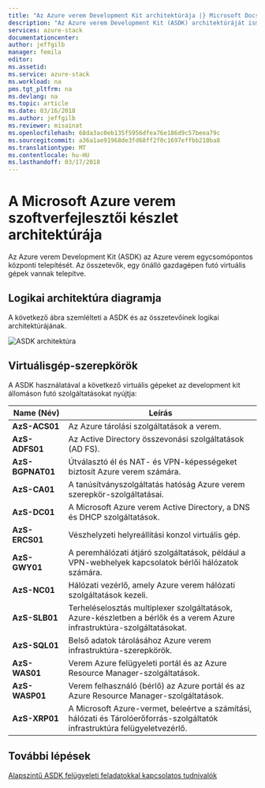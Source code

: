 ```yaml
---
title: "Az Azure verem Development Kit architektúrája |} Microsoft Docs"
description: "Az Azure verem Development Kit (ASDK) architektúráját ismerteti."
services: azure-stack
documentationcenter: 
author: jeffgilb
manager: femila
editor: 
ms.assetid: 
ms.service: azure-stack
ms.workload: na
pms.tgt_pltfrm: na
ms.devlang: na
ms.topic: article
ms.date: 03/16/2018
ms.author: jeffgilb
ms.reviewer: misainat
ms.openlocfilehash: 68da3ac0eb135f5956dfea76e186d9c57beea79c
ms.sourcegitcommit: a36a1ae91968de3fd68ff2f0c1697effbb210ba8
ms.translationtype: MT
ms.contentlocale: hu-HU
ms.lasthandoff: 03/17/2018
---
```

# <a name="microsoft-azure-stack-development-kit-architecture"></a>A Microsoft Azure verem szoftverfejlesztői készlet architektúrája
Az Azure verem Development Kit (ASDK) az Azure verem egycsomópontos központi telepítését. Az összetevők, egy önálló gazdagépen futó virtuális gépek vannak telepítve. 

## <a name="logical-architecture-diagram"></a>Logikai architektúra diagramja
A következő ábra szemlélteti a ASDK és az összetevőinek logikai architektúrájának.

![ASDK architektúra](media/asdk-architecture/image1.png)

## <a name="virtual-machine-roles"></a>Virtuálisgép-szerepkörök
A ASDK használatával a következő virtuális gépeket az development kit állomáson futó szolgáltatásokat nyújtja:

| Name (Név) | Leírás |
| ----- | ----- |
| **AzS-ACS01** | Az Azure tárolási szolgáltatások a verem.|
| **AzS-ADFS01** | Az Active Directory összevonási szolgáltatások (AD FS).  |
| **AzS-BGPNAT01** | Útválasztó él és NAT- és VPN-képességeket biztosít Azure verem számára. |
| **AzS-CA01** | A tanúsítványszolgáltatás hatóság Azure verem szerepkör-szolgáltatásai.|
| **AzS-DC01** | A Microsoft Azure verem Active Directory, a DNS és DHCP szolgáltatások.|
| **AzS-ERCS01** | Vészhelyzeti helyreállítási konzol virtuális gép. |
| **AzS-GWY01** | A peremhálózati átjáró szolgáltatások, például a VPN-webhelyek kapcsolatok bérlői hálózatok számára.|
| **AzS-NC01** | Hálózati vezérlő, amely Azure verem hálózati szolgáltatások kezeli.  |
| **AzS-SLB01** | Terheléselosztás multiplexer szolgáltatások, Azure-készletben a bérlők és a verem Azure infrastruktúra-szolgáltatásokat.  |
| **AzS-SQL01** | Belső adatok tárolásához Azure verem infrastruktúra-szerepkörök.  |
| **AzS-WAS01** | Verem Azure felügyeleti portál és az Azure Resource Manager-szolgáltatások.|
| **AzS-WASP01**| Verem felhasználó (bérlő) az Azure portál és az Azure Resource Manager-szolgáltatások.|
| **AzS-XRP01** | A Microsoft Azure-vermet, beleértve a számítási, hálózati és Tárolóerőforrás-szolgáltatók infrastruktúra felügyeletvezérlő.|


## <a name="next-steps"></a>További lépések
[Alapszintű ASDK felügyeleti feladatokkal kapcsolatos tudnivalók](asdk-admin-basics.md)
